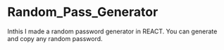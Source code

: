 # Random_Pass_Generator
Inthis I made a random password generator in REACT. You can generate and copy any random password. 
